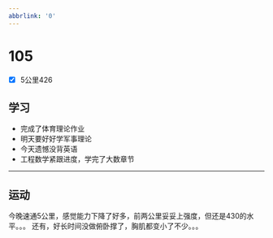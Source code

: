```yaml
---
abbrlink: '0'
---
```

# 105

- [x] 5公里426

## 学习

- 完成了体育理论作业
- 明天要好好学军事理论
- 今天遗憾没背英语
- 工程数学紧跟进度，学完了大数章节

***

## 运动

今晚速通5公里，感觉能力下降了好多，前两公里妥妥上强度，但还是430的水平。。。
还有，好长时间没做俯卧撑了，胸肌都变小了不少。。。
